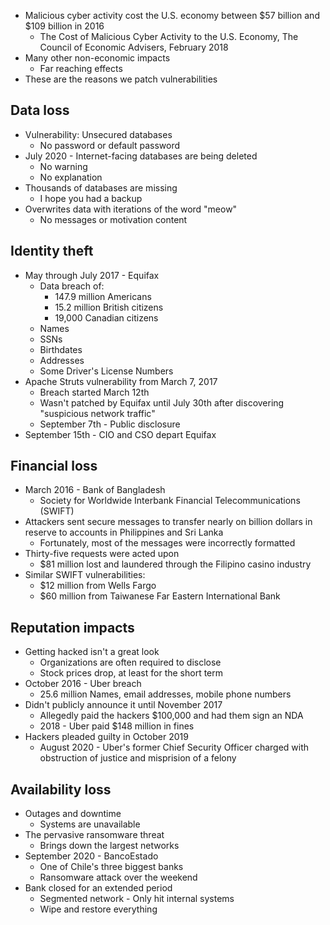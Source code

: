 - Malicious cyber activity cost the U.S. economy between $57 billion and $109 billion in 2016
	- The Cost of Malicious Cyber Activity to the U.S. Economy, The Council of Economic Advisers, February 2018
- Many other non-economic impacts
	- Far reaching effects
- These are the reasons we patch vulnerabilities

## Data loss
- Vulnerability: Unsecured databases
	- No password or default password
- July 2020 - Internet-facing databases are being deleted
	- No warning
	- No explanation
- Thousands of databases are missing
	- I hope you had a backup
- Overwrites data with iterations of the word "meow"
	- No messages or motivation content

## Identity theft
- May through July 2017 - Equifax
	- Data breach of:
		- 147.9 million Americans
		- 15.2 million British citizens
		- 19,000 Canadian citizens
	- Names
	- SSNs
	- Birthdates
	- Addresses
	- Some Driver's License Numbers
- Apache Struts vulnerability from March 7, 2017
	- Breach started March 12th
	- Wasn't patched by Equifax until July 30th after discovering "suspicious network traffic"
	- September 7th - Public disclosure
- September 15th - CIO and CSO depart Equifax

## Financial loss
- March 2016 - Bank of Bangladesh
	- Society for Worldwide Interbank Financial Telecommunications (SWIFT)
- Attackers sent secure messages to transfer nearly on billion dollars in reserve to accounts in Philippines and Sri Lanka
	- Fortunately, most of the messages were incorrectly formatted
- Thirty-five requests were acted upon
	- $81 million lost and laundered through the Filipino casino industry
- Similar SWIFT vulnerabilities: 
	- $12 million from Wells Fargo
	- $60 million from Taiwanese Far Eastern International Bank

## Reputation impacts
- Getting hacked isn't a great look
	- Organizations are often required to disclose
	- Stock prices drop, at least for the short term
- October 2016 - Uber breach
	- 25.6 million Names, email addresses, mobile phone numbers
- Didn't publicly announce it until November 2017
	- Allegedly paid the hackers $100,000 and had them sign an NDA
	- 2018 - Uber paid $148 million in fines
- Hackers pleaded guilty in October 2019
	- August 2020 - Uber's former Chief Security Officer charged with obstruction of justice and misprision of a felony

## Availability loss
- Outages and downtime
	- Systems are unavailable
- The pervasive ransomware threat
	- Brings down the largest networks
- September 2020 - BancoEstado
	- One of Chile's three biggest banks
	- Ransomware attack over the weekend
- Bank closed for an extended period
	- Segmented network - Only hit internal systems
	- Wipe and restore everything

